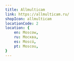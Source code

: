 ```yaml
---
title: Allmulticam
link: https://allmulticam.ru/
shopIcon: allmulticam
locationCode: 2
location: {
    en: Moscow,
    ru: Москва,
    es: Moscú,
    pt: Moscou,
}
---
```

